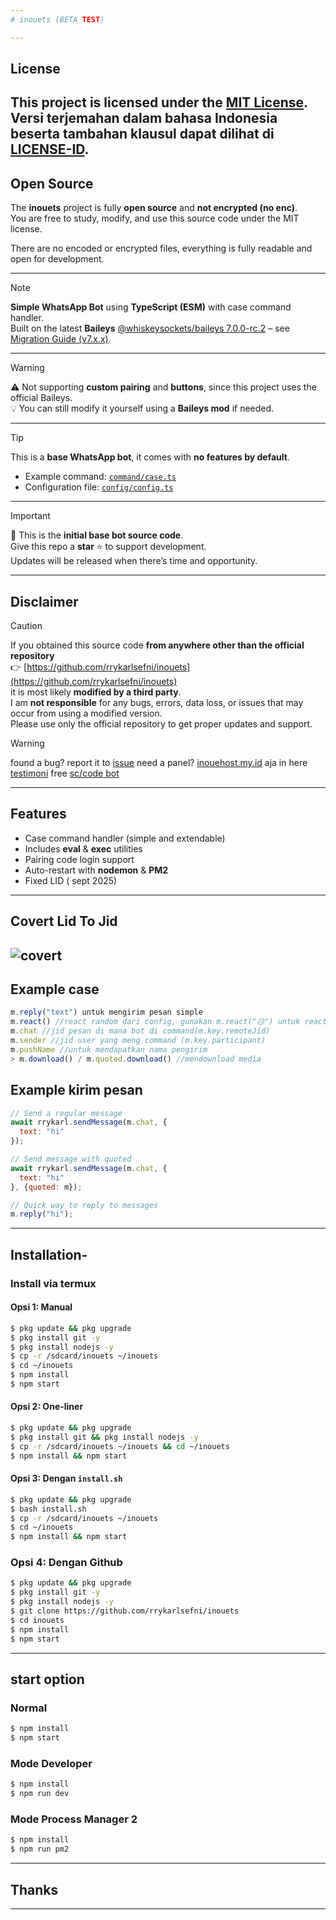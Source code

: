 ```yaml
---
# inouets (BETA TEST)

---
```

## License

This project is licensed under the [MIT License](./LICENSE).  
Versi terjemahan dalam bahasa Indonesia beserta tambahan klausul dapat dilihat di [LICENSE-ID](./LICENSE-ID).
---

## Open Source

The **inouets** project is fully **open source** and **not encrypted (no enc)**.  
You are free to study, modify, and use this source code under the MIT license.  

There are no encoded or encrypted files, everything is fully readable and open for development.

---
> [!NOTE]  
> **Simple WhatsApp Bot** using **TypeScript (ESM)** with case command handler.  
> Built on the latest **Baileys** [@whiskeysockets/baileys 7.0.0-rc.2](https://www.npmjs.com/package/@whiskeysockets/baileys#starting-socket-with-pairing-code) – see [Migration Guide (v7.x.x)](https://baileys.wiki/docs/migration/to-v7.0.0/).  
  
---
> [!WARNING]  
> ⚠️ Not supporting **custom pairing** and **buttons**, since this project uses the official Baileys.  
> 💡 You can still modify it yourself using a **Baileys mod** if needed.  

---
> [!TIP]  
> This is a **base WhatsApp bot**, it comes with **no features by default**.  
> - Example command: [`command/case.ts`](https://github.com/rrykarlsefni/inouets/blob/master/command/case.ts)  
> - Configuration file: [`config/config.ts`](https://github.com/rrykarlsefni/inouets/blob/master/config/config.ts)  

---
> [!IMPORTANT]  
> 🌟 This is the **initial base bot source code**.  
> Give this repo a **star** ⭐ to support development.  
> Updates will be released when there’s time and opportunity.

---

## Disclaimer
> [!CAUTION]  
> If you obtained this source code **from anywhere other than the official repository**  
> 👉 [https://github.com/rrykarlsefni/inouets](https://github.com/rrykarlsefni/inouets)  
> it is most likely **modified by a third party**.  
> I am **not responsible** for any bugs, errors, data loss, or issues that may occur from using a modified version.  
Please use only the official repository to get proper updates and support.

> [!WARNING]  
> found a bug? report it to [issue](https://github.com/rrykarlsefni/inouets/issues)
> need a panel? [inouehost.my.id](https://inouehost.my.id) aja
> in here [testimoni](https://whatsapp.com/channel/0029Vb6bvDpDzgTBYTRlev2g) 
> free [sc/code bot](https://whatsapp.com/channel/0029Vb42ECFB4hdJNqSg9t3z)

---

## Features

- Case command handler (simple and extendable)  
- Includes **eval** & **exec** utilities  
- Pairing code login support  
- Auto-restart with **nodemon** & **PM2**  
- Fixed LID ( sept 2025)

---

## Covert Lid To Jid
![covert](https://cdn.jsdelivr.net/gh/rrykarlsefni/inouets@master/.temp/convert.jpg) 
---
## Example case
```js
m.reply("text") untuk mengirim pesan simple
m.react() //react random dari config, gunakan m.react("😥") untuk react custom
m.chat //jid pesan di mana bot di command(m.key.remoteJid)
m.sender //jid user yang meng command (m.key.participant)
m.pushName //untuk mendapatkan nama pengirim 
> m.download() / m.quoted.download() //mendownload media
```
## Example kirim pesan
```js
// Send a regular message
await rrykarl.sendMessage(m.chat, {
  text: "hi"
});
```
```js
// Send message with quoted
await rrykarl.sendMessage(m.chat, {
  text: "hi"
}, {quoted: m});
```
```js
// Quick way to reply to messages
m.reply("hi");
```
---
## Installation-
### Install via termux
#### Opsi 1: Manual
```bash
$ pkg update && pkg upgrade
$ pkg install git -y
$ pkg install nodejs -y
$ cp -r /sdcard/inouets ~/inouets
$ cd ~/inouets
$ npm install
$ npm start
```

#### Opsi 2: One-liner
```bash
$ pkg update && pkg upgrade
$ pkg install git && pkg install nodejs -y
$ cp -r /sdcard/inouets ~/inouets && cd ~/inouets
$ npm install && npm start
```

#### Opsi 3: Dengan `install.sh`
```bash
$ pkg update && pkg upgrade
$ bash install.sh
$ cp -r /sdcard/inouets ~/inouets
$ cd ~/inouets
$ npm install && npm start
```

### Opsi 4: Dengan Github
```bash
$ pkg update && pkg upgrade
$ pkg install git -y
$ pkg install nodejs -y
$ git clone https://github.com/rrykarlsefni/inouets
$ cd inouets
$ npm install
$ npm start
```

---
## start option
### Normal
```bash
$ npm install
$ npm start
```
### Mode Developer
```bash
$ npm install
$ npm run dev
```
### Mode Process Manager 2
```bash
$ npm install
$ npm run pm2
```

---
## Thanks
---